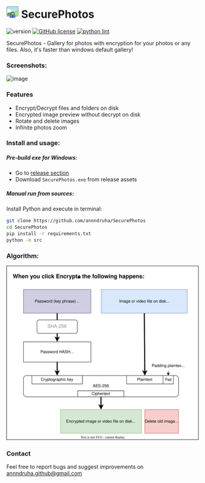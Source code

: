 # <img src="https://raw.githubusercontent.com/Annndruha/SecurePhotos/main/src/img/icon.svg" width="32px"> SecurePhotos

![version](https://img.shields.io/github/v/release/Annndruha/SecurePhotos)
[![GitHub license](https://img.shields.io/github/license/Annndruha/SecurePhotos.svg)](https://github.com/Annndruha/SecurePhotos/blob/master/LICENSE)
[![python lint](https://github.com/Annndruha/SecurePhotos/actions/workflows/pylint.yml/badge.svg)](https://github.com/Annndruha/SecurePhotos/blob/master/.github/workflows/pylint.yml)

SecurePhotos - Gallery for photos with encryption for your photos or any files. Also, it's faster than windows default gallery!

### Screenshots:
![image](https://user-images.githubusercontent.com/51162917/180698988-6f879719-0c9d-436e-834a-a3f0550e4a53.png)

### Features

* Encrypt/Decrypt files and folders on disk
* Encrypted image preview without decrypt on disk
* Rotate and delete images
* Infinite photos zoom

### Install and usage:

##### Pre-build exe for Windows:
* Go to [release section](https://github.com/annndruha/SecurePhotos/releases)
* Download `SecurePhotos.exe` from release assets

##### Manual run from sources:
Install Python and execute in terminal:
```bash
git clone https://github.com/annndruha/SecurePhotos
cd SecurePhotos
pip install -r requirements.txt
python -m src
```


### Algorithm:
![](https://raw.githubusercontent.com/Annndruha/SecurePhotos/main/assets/encrypt_scheme.drawio.svg)


### Contact
Feel free to report bugs and suggest improvements on [annndruha.github@gmail.com](mailto:annndruha.github@gmail.com)
